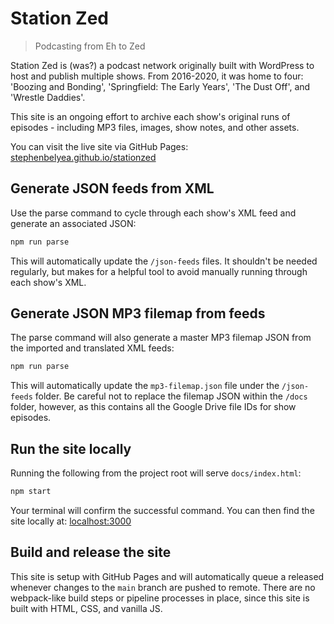 # Station Zed

> Podcasting from Eh to Zed

Station Zed is (was?) a podcast network originally built with WordPress to host and publish multiple shows. From 2016-2020, it was home to four: 'Boozing and Bonding', 'Springfield: The Early Years', 'The Dust Off', and 'Wrestle Daddies'.

This site is an ongoing effort to archive each show's original runs of episodes - including MP3 files, images, show notes, and other assets.

You can visit the live site via GitHub Pages: [stephenbelyea.github.io/stationzed](https://stephenbelyea.github.io/stationzed/)

## Generate JSON feeds from XML

Use the parse command to cycle through each show's XML feed and generate an associated JSON:

```bash
npm run parse
```

This will automatically update the `/json-feeds` files. It shouldn't be needed regularly, but makes for a helpful tool to avoid manually running through each show's XML.

## Generate JSON MP3 filemap from feeds

The parse command will also generate a master MP3 filemap JSON from the imported and translated XML feeds:

```bash
npm run parse
```

This will automatically update the `mp3-filemap.json` file under the `/json-feeds` folder. Be careful not to replace the filemap JSON within the `/docs` folder, however, as this contains all the Google Drive file IDs for show episodes.

## Run the site locally

Running the following from the project root will serve `docs/index.html`:

```bash
npm start
```

Your terminal will confirm the successful command. You can then find the site locally at: [localhost:3000](http://localhost:3000)

## Build and release the site

This site is setup with GitHub Pages and will automatically queue a released whenever changes to the `main` branch are pushed to remote. There are no webpack-like build steps or pipeline processes in place, since this site is built with HTML, CSS, and vanilla JS.
